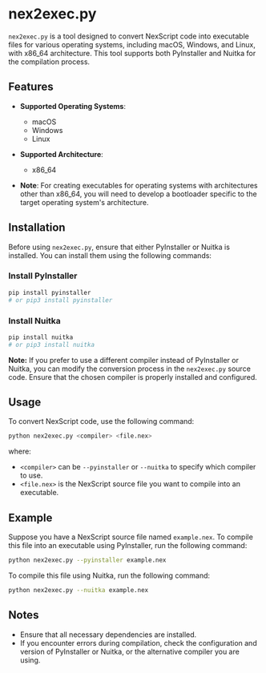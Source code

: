 # nex2exec.py

`nex2exec.py` is a tool designed to convert NexScript code into executable files for various operating systems, including macOS, Windows, and Linux, with x86_64 architecture. This tool supports both PyInstaller and Nuitka for the compilation process.

## Features

- **Supported Operating Systems**:
  - macOS
  - Windows
  - Linux

- **Supported Architecture**:
  - x86_64

- **Note**: For creating executables for operating systems with architectures other than x86_64, you will need to develop a bootloader specific to the target operating system's architecture.

## Installation

Before using `nex2exec.py`, ensure that either PyInstaller or Nuitka is installed. You can install them using the following commands:

### Install PyInstaller

```bash
pip install pyinstaller
# or pip3 install pyinstaller
```

### Install Nuitka

```bash
pip install nuitka
# or pip3 install nuitka
```

**Note:** If you prefer to use a different compiler instead of PyInstaller or Nuitka, you can modify the conversion process in the `nex2exec.py` source code. Ensure that the chosen compiler is properly installed and configured.

## Usage

To convert NexScript code, use the following command:

```bash
python nex2exec.py <compiler> <file.nex>
```

where:
- `<compiler>` can be `--pyinstaller` or `--nuitka` to specify which compiler to use.
- `<file.nex>` is the NexScript source file you want to compile into an executable.

## Example

Suppose you have a NexScript source file named `example.nex`. To compile this file into an executable using PyInstaller, run the following command:

```bash
python nex2exec.py --pyinstaller example.nex
```

To compile this file using Nuitka, run the following command:

```bash
python nex2exec.py --nuitka example.nex
```

## Notes

- Ensure that all necessary dependencies are installed.
- If you encounter errors during compilation, check the configuration and version of PyInstaller or Nuitka, or the alternative compiler you are using.
